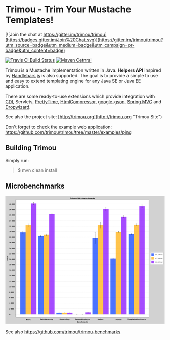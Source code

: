 Trimou - Trim Your Mustache Templates!
======

[![Join the chat at https://gitter.im/trimou/trimou](https://badges.gitter.im/Join%20Chat.svg)](https://gitter.im/trimou/trimou?utm_source=badge&utm_medium=badge&utm_campaign=pr-badge&utm_content=badge)

[![Travis CI Build Status](https://travis-ci.org/trimou/trimou.png)](https://travis-ci.org/trimou/trimou)
[![Maven Cetnral](http://img.shields.io/maven-central/v/org.trimou/trimou-core.svg)](http://search.maven.org/#search|ga|1|trimou-core)


Trimou is a Mustache implementation written in Java. **Helpers API** inspired by [Handlebars.js](http://handlebarsjs.com/) is also supported. The goal is to provide a simple to use and easy to extend templating engine for any Java SE or Java EE application. 

There are some ready-to-use extensions which provide integration with [CDI](http://www.cdi-spec.org/), Servlets, [PrettyTime](http://ocpsoft.org/prettytime/),  [HtmlCompressor](http://code.google.com/p/htmlcompressor/), [google-gson](http://code.google.com/p/google-gson/), [Spring MVC](http://docs.spring.io/spring/docs/current/spring-framework-reference/html/mvc.html) and [Dropwizard](https://dropwizard.github.io/dropwizard/).

See also the project site: [http://trimou.org](http://trimou.org "Trimou Site")

Don't forget to check the example web application: https://github.com/trimou/trimou/tree/master/examples/ping

Building Trimou
-------------

Simply run:

> $ mvn clean install

Microbenchmarks
---------------

![Example results](https://github.com/trimou/trimou-benchmarks/blob/master/trimou-microbenchmarks.png)

See also https://github.com/trimou/trimou-benchmarks

